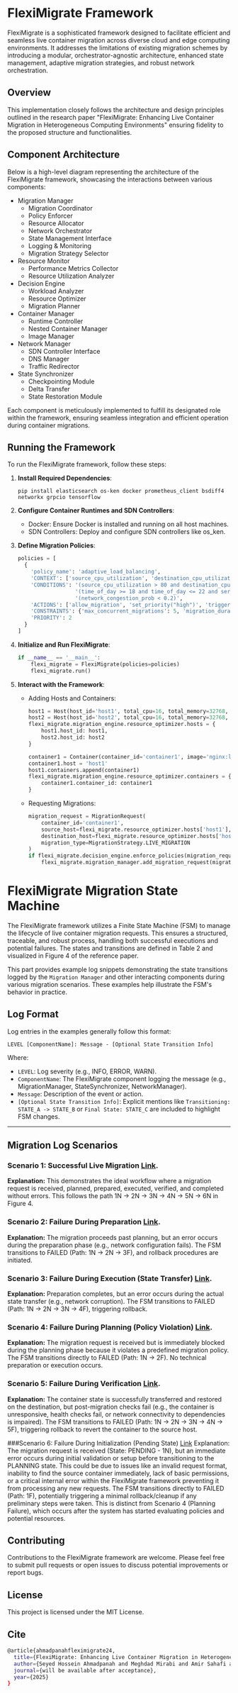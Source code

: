 # FlexiMigrate Framework

FlexiMigrate is a sophisticated framework designed to facilitate efficient and seamless live container migration across diverse cloud and edge computing environments. It addresses the limitations of existing migration schemes by introducing a modular, orchestrator-agnostic architecture, enhanced state management, adaptive migration strategies, and robust network orchestration.

## Overview

This implementation closely follows the architecture and design principles outlined in the research paper "FlexiMigrate: Enhancing Live Container Migration in Heterogeneous Computing Environments" ensuring fidelity to the proposed structure and functionalities.

## Component Architecture

Below is a high-level diagram representing the architecture of the FlexiMigrate framework, showcasing the interactions between various components:

- Migration Manager
  - Migration Coordinator
  - Policy Enforcer
  - Resource Allocator
  - Network Orchestrator
  - State Management Interface
  - Logging & Monitoring
  - Migration Strategy Selector
- Resource Monitor
  - Performance Metrics Collector
  - Resource Utilization Analyzer
- Decision Engine
  - Workload Analyzer
  - Resource Optimizer
  - Migration Planner
- Container Manager
  - Runtime Controller
  - Nested Container Manager
  - Image Manager
- Network Manager
  - SDN Controller Interface
  - DNS Manager
  - Traffic Redirector
- State Synchronizer
  - Checkpointing Module
  - Delta Transfer
  - State Restoration Module

Each component is meticulously implemented to fulfill its designated role within the framework, ensuring seamless integration and efficient operation during container migrations.

## Running the Framework

To run the FlexiMigrate framework, follow these steps:

1. **Install Required Dependencies**:
   ```
   pip install elasticsearch os-ken docker prometheus_client bsdiff4 networkx grpcio tensorflow
   ```

2. **Configure Container Runtimes and SDN Controllers**:
   - Docker: Ensure Docker is installed and running on all host machines.
   - SDN Controllers: Deploy and configure SDN controllers like os_ken.

3. **Define Migration Policies**:
   ```python
   policies = [
     {
       'policy_name': 'adaptive_load_balancing',
       'CONTEXT': ['source_cpu_utilization', 'destination_cpu_utilization', 'time_of_day', 'network_congestion_prob', 'service_type'],
       'CONDITIONS': '(source_cpu_utilization > 80 and destination_cpu_utilization < 50) or '
                     '(time_of_day >= 18 and time_of_day <= 22 and service_type == "critical") or '
                     '(network_congestion_prob < 0.2)',
       'ACTIONS': ['allow_migration', 'set_priority("high")', 'trigger_load_balancer_reconfiguration'],
       'CONSTRAINTS': {'max_concurrent_migrations': 5, 'migration_duration': 300},
       'PRIORITY': 2
     }
   ]
   ```

4. **Initialize and Run FlexiMigrate**:
   ```python
   if __name__ == '__main__':
       flexi_migrate = FlexiMigrate(policies=policies)
       flexi_migrate.run()
   ```

5. **Interact with the Framework**:
   
   - Adding Hosts and Containers:
     ```python
     host1 = Host(host_id='host1', total_cpu=16, total_memory=32768, total_storage=1000)
     host2 = Host(host_id='host2', total_cpu=16, total_memory=32768, total_storage=1000)
     flexi_migrate.migration_engine.resource_optimizer.hosts = {
         host1.host_id: host1,
         host2.host_id: host2
     }

     container1 = Container(container_id='container1', image='nginx:latest', cpu_limit=4, memory_limit=2048, storage_limit=50)
     container1.host = 'host1'
     host1.containers.append(container1)
     flexi_migrate.migration_engine.resource_optimizer.containers = {
         container1.container_id: container1
     }
     ```

   - Requesting Migrations:
     ```python
     migration_request = MigrationRequest(
         container_id='container1',
         source_host=flexi_migrate.resource_optimizer.hosts['host1'],
         destination_host=flexi_migrate.resource_optimizer.hosts['host2'],
         migration_type=MigrationStrategy.LIVE_MIGRATION
     )
     if flexi_migrate.decision_engine.enforce_policies(migration_request):
         flexi_migrate.migration_manager.add_migration_request(migration_request)
     ```

# FlexiMigrate Migration State Machine

The FlexiMigrate framework utilizes a Finite State Machine (FSM) to manage the lifecycle of live container migration requests. This ensures a structured, traceable, and robust process, handling both successful executions and potential failures. The states and transitions are defined in Table 2 and visualized in Figure 4 of the reference paper.

This part provides example log snippets demonstrating the state transitions logged by the `Migration Manager` and other interacting components during various migration scenarios. These examples help illustrate the FSM's behavior in practice.

## Log Format

Log entries in the examples generally follow this format:

`LEVEL [ComponentName]: Message - [Optional State Transition Info]`

Where:

*   `LEVEL`: Log severity (e.g., INFO, ERROR, WARN).
*   `ComponentName`: The FlexiMigrate component logging the message (e.g., MigrationManager, StateSynchronizer, NetworkManager).
*   `Message`: Description of the event or action.
*   `[Optional State Transition Info]`: Explicit mentions like `Transitioning: STATE_A -> STATE_B` or `Final State: STATE_C` are included to highlight FSM changes.

---

## Migration Log Scenarios



### Scenario 1: Successful Live Migration [Link](https://github.com/ahmadpanah/FlexiMigrate-Framework/blob/master/Migration-State-Machine-Log-Examples/Successful-Live-Migration.log).

**Explanation:** This demonstrates the ideal workflow where a migration request is received, planned, prepared, executed, verified, and completed without errors. This follows the path 1N -> 2N -> 3N -> 4N -> 5N -> 6N in Figure 4.


### Scenario 2: Failure During Preparation [Link](https://github.com/ahmadpanah/FlexiMigrate-Framework/blob/master/Migration-State-Machine-Log-Examples/Migration-Fails-during-Preparation.log).

**Explanation:** The migration proceeds past planning, but an error occurs during the preparation phase (e.g., network configuration fails). The FSM transitions to FAILED (Path: 1N -> 2N -> 3F), and rollback procedures are initiated.

### Scenario 3: Failure During Execution (State Transfer) [Link](https://github.com/ahmadpanah/FlexiMigrate-Framework/blob/master/Migration-State-Machine-Log-Examples/Migration-Fails-during-Execution.log).

**Explanation:** Preparation completes, but an error occurs during the actual state transfer (e.g., network corruption). The FSM transitions to FAILED (Path: 1N -> 2N -> 3N -> 4F), triggering rollback.

### Scenario 4: Failure During Planning (Policy Violation) [Link](https://github.com/ahmadpanah/FlexiMigrate-Framework/blob/master/Migration-State-Machine-Log-Examples/Migration-Fails-during-Planning.log).

**Explanation:** The migration request is received but is immediately blocked during the planning phase because it violates a predefined migration policy. The FSM transitions directly to FAILED (Path: 1N -> 2F). No technical preparation or execution occurs.

### Scenario 5: Failure During Verification [Link](https://github.com/ahmadpanah/FlexiMigrate-Framework/blob/master/Migration-State-Machine-Log-Examples/Migration-Fails-during-Verification.log).

**Explanation:** The container state is successfully transferred and restored on the destination, but post-migration checks fail (e.g., the container is unresponsive, health checks fail, or network connectivity to dependencies is impaired). The FSM transitions to FAILED (Path: 1N -> 2N -> 3N -> 4N -> 5F), triggering rollback to revert the container to the source host.

###Scenario 6: Failure During Initialization (Pending State) [Link](https://github.com/ahmadpanah/FlexiMigrate-Framework/blob/master/Migration-State-Machine-Log-Examples/Failure-During-Initialization.log)
Explanation: The migration request is received (State: PENDING - 1N), but an immediate error occurs during initial validation or setup before transitioning to the PLANNING state. This could be due to issues like an invalid request format, inability to find the source container immediately, lack of basic permissions, or a critical internal error within the FlexiMigrate framework preventing it from processing any new requests. The FSM transitions directly to FAILED (Path: 1F), potentially triggering a minimal rollback/cleanup if any preliminary steps were taken. This is distinct from Scenario 4 (Planning Failure), which occurs after the system has started evaluating policies and potential resources.



## Contributing

Contributions to the FlexiMigrate framework are welcome. Please feel free to submit pull requests or open issues to discuss potential improvements or report bugs.

## License

This project is licensed under the MIT License.

## Cite
```bash
@article{ahmadpanahfleximigrate24,
  title={FlexiMigrate: Enhancing Live Container Migration in Heterogeneous Computing Environments},
  author={Seyed Hossein Ahmadpanah and Meghdad Mirabi and Amir Sahafi and Seyed Hossein Erfani},
  journal={will be available after acceptance},  
  year={2025} 
}
```